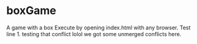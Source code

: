 # boxGame
A game with a box
Execute by opening index.html with any browser.
Test line 1.
testing that conflict
lolol we got some unmerged conflicts here.

